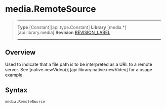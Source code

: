 # media.RemoteSource

> --------------------- ------------------------------------------------------------------------------------------
> __Type__              [Constant][api.type.Constant]
> __Library__           [media.*][api.library.media]
> __Revision__          [REVISION_LABEL](REVISION_URL)
> --------------------- ------------------------------------------------------------------------------------------


## Overview

Used to indicate that a file path is to be interpreted as a URL to a remote server. See [native.newVideo()][api.library.native.newVideo] for a usage example.

## Syntax

	media.RemoteSource
